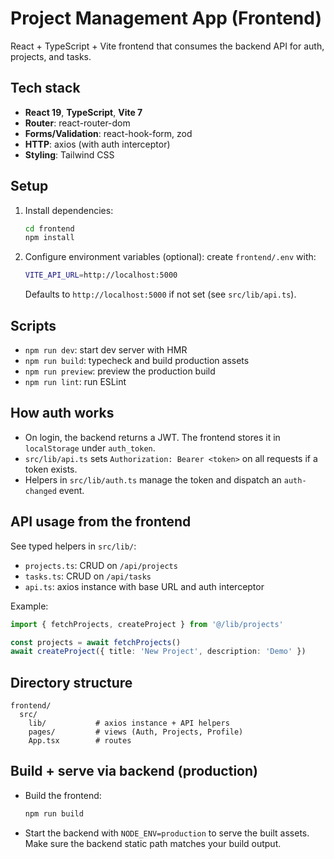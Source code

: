# Project Management App (Frontend)

React + TypeScript + Vite frontend that consumes the backend API for auth, projects, and tasks.

## Tech stack
- **React 19**, **TypeScript**, **Vite 7**
- **Router**: react-router-dom
- **Forms/Validation**: react-hook-form, zod
- **HTTP**: axios (with auth interceptor)
- **Styling**: Tailwind CSS

## Setup
1. Install dependencies:
   ```bash
   cd frontend
   npm install
   ```
2. Configure environment variables (optional): create `frontend/.env` with:
   ```bash
   VITE_API_URL=http://localhost:5000
   ```
   Defaults to `http://localhost:5000` if not set (see `src/lib/api.ts`).

## Scripts
- `npm run dev`: start dev server with HMR
- `npm run build`: typecheck and build production assets
- `npm run preview`: preview the production build
- `npm run lint`: run ESLint

## How auth works
- On login, the backend returns a JWT. The frontend stores it in `localStorage` under `auth_token`.
- `src/lib/api.ts` sets `Authorization: Bearer <token>` on all requests if a token exists.
- Helpers in `src/lib/auth.ts` manage the token and dispatch an `auth-changed` event.

## API usage from the frontend
See typed helpers in `src/lib/`:
- `projects.ts`: CRUD on `/api/projects`
- `tasks.ts`: CRUD on `/api/tasks`
- `api.ts`: axios instance with base URL and auth interceptor

Example:
```ts
import { fetchProjects, createProject } from '@/lib/projects'

const projects = await fetchProjects()
await createProject({ title: 'New Project', description: 'Demo' })
```

## Directory structure
```
frontend/
  src/
    lib/           # axios instance + API helpers
    pages/         # views (Auth, Projects, Profile)
    App.tsx        # routes
```

## Build + serve via backend (production)
- Build the frontend:
  ```bash
  npm run build
  ```
- Start the backend with `NODE_ENV=production` to serve the built assets. Make sure the backend static path matches your build output.

